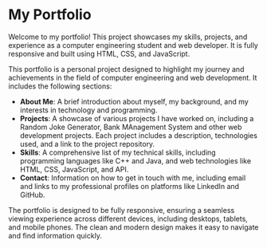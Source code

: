 

# My Portfolio

Welcome to my portfolio! This project showcases my skills, projects, and experience as a computer engineering student and web developer. It is fully responsive and built using HTML, CSS, and JavaScript.

This portfolio is a personal project designed to highlight my journey and achievements in the field of computer engineering and web development. It includes the following sections:

- **About Me**: A brief introduction about myself, my background, and my interests in technology and programming.
- **Projects**: A showcase of various projects I have worked on, including a Random Joke Generator, Bank MAnagement System and other web development projects. Each project includes a description, technologies used, and a link to the project repository.
- **Skills**: A comprehensive list of my technical skills, including programming languages like C++ and Java, and web technologies like HTML, CSS, JavaScript, and API.
- **Contact**: Information on how to get in touch with me, including email and links to my professional profiles on platforms like LinkedIn and GitHub.

The portfolio is designed to be fully responsive, ensuring a seamless viewing experience across different devices, including desktops, tablets, and mobile phones. The clean and modern design makes it easy to navigate and find information quickly.
